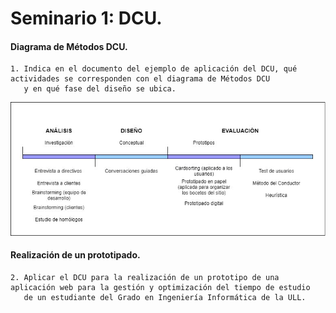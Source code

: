# Seminario 1: DCU.

#### Diagrama de Métodos DCU.

    1. Indica en el documento del ejemplo de aplicación del DCU, qué actividades se corresponden con el diagrama de Métodos DCU 
       y en qué fase del diseño se ubica.
       
![Imagen-métodos](https://github.com/alu0101235516/Usabilidad-y-Accesibilidad/blob/main/Seminario-1/images/SEMINARIO1.jpg)

#### Realización de un prototipado.

    2. Aplicar el DCU para la realización de un prototipo de una aplicación web para la gestión y optimización del tiempo de estudio 
       de un estudiante del Grado en Ingeniería Informática de la ULL.
   
   
